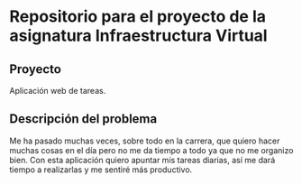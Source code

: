 # Repositorio para el proyecto de la asignatura Infraestructura Virtual
## Proyecto
Aplicación web de tareas.
## Descripción del problema
Me ha pasado muchas veces, sobre todo en la carrera, que quiero hacer muchas cosas en el día pero no me da tiempo a todo ya que no me organizo bien. Con esta aplicación quiero apuntar mis tareas diarias, así me dará tiempo a realizarlas y me sentiré más productivo.
